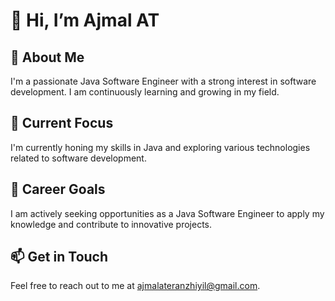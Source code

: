 # 👋 Hi, I’m Ajmal AT

## 👀 About Me
I'm a passionate Java Software Engineer with a strong interest in software development. I am continuously learning and growing in my field.

## 🌱 Current Focus
I'm currently honing my skills in Java and exploring various technologies related to software development.

## 💞️ Career Goals
I am actively seeking opportunities as a Java Software Engineer to apply my knowledge and contribute to innovative projects.

## 📫 Get in Touch
Feel free to reach out to me at [ajmalateranzhiyil@gmail.com](mailto:ajmalateranzhiyil@gmail.com).

<!---
Ajmal-AT/Ajmal-AT is a ✨ special ✨ repository because its `README.md` (this file) appears on your GitHub profile.
You can click the Preview link to take a look at your changes.
--->
